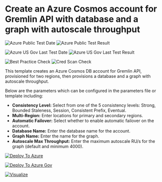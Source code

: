 # Create an Azure Cosmos account for Gremlin API with database and a graph with autoscale throughput

![Azure Public Test Date](https://azurequickstartsservice.blob.core.windows.net/badges/101-cosmosdb-gremlin-autoscale/PublicLastTestDate.svg)
![Azure Public Test Result](https://azurequickstartsservice.blob.core.windows.net/badges/101-cosmosdb-gremlin-autoscale/PublicDeployment.svg)

![Azure US Gov Last Test Date](https://azurequickstartsservice.blob.core.windows.net/badges/101-cosmosdb-gremlin-autoscale/FairfaxLastTestDate.svg)
![Azure US Gov Last Test Result](https://azurequickstartsservice.blob.core.windows.net/badges/101-cosmosdb-gremlin-autoscale/FairfaxDeployment.svg)

![Best Practice Check](https://azurequickstartsservice.blob.core.windows.net/badges/101-cosmosdb-gremlin-autoscale/BestPracticeResult.svg)
![Cred Scan Check](https://azurequickstartsservice.blob.core.windows.net/badges/101-cosmosdb-gremlin-autoscale/CredScanResult.svg)

This template creates an Azure Cosmos DB account for Gremlin API, provisioned for two regions, then provisions a database and a graph with autoscale throughput.

Below are the parameters which can be configured in the parameters file or template including:

- **Consistency Level:** Select from one of the 5 consistency levels: Strong, Bounded Staleness, Session, Consistent Prefix, Eventual.
- **Multi-Region:** Enter locations for primary and secondary regions.
- **Automatic Failover:** Select whether to enable automatic failover on the account.
- **Database Name:** Enter the database name for the account.
- **Graph Name:** Enter the name for the graph.
- **Autoscale Max Throughput:** Enter the maximum autoscale RU/s for the graph (default and minimum 4000).

[![Deploy To Azure](https://raw.githubusercontent.com/fathym-it/azure-quickstart-templates/master/1-CONTRIBUTION-GUIDE/images/deploytoazure.svg?sanitize=true)](https://portal.azure.com/#create/Microsoft.Template/uri/https%3A%2F%2Fraw.githubusercontent.com%2Ffathym-it%2Fazure-quickstart-templates%2Fmaster%2F101-cosmosdb-gremlin-autoscale%2Fazuredeploy.json)  

[![Deploy To Azure Gov](https://raw.githubusercontent.com/fathym-it/azure-quickstart-templates/master/1-CONTRIBUTION-GUIDE/images/deploytoazuregov.svg?sanitize=true)](https://portal.azure.us/#create/Microsoft.Template/uri/https%3A%2F%2Fraw.githubusercontent.com%2Ffathym-it%2Fazure-quickstart-templates%2Fmaster%2F101-cosmosdb-gremlin-autoscale%2Fazuredeploy.json)

[![Visualize](https://raw.githubusercontent.com/fathym-it/azure-quickstart-templates/master/1-CONTRIBUTION-GUIDE/images/visualizebutton.svg?sanitize=true)](http://armviz.io/#/?load=https%3A%2F%2Fraw.githubusercontent.com%2Ffathym-it%2Fazure-quickstart-templates%2Fmaster%2F101-cosmosdb-gremlin-autoscale%2Fazuredeploy.json)
